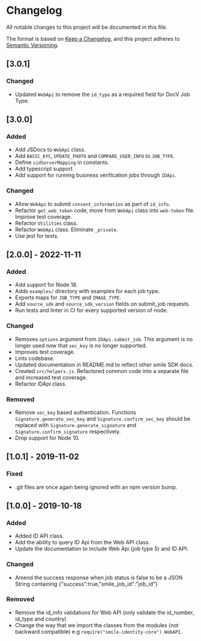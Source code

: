 # Changelog

All notable changes to this project will be documented in this file.

The format is based on [Keep a Changelog](https://keepachangelog.com/en/1.0.0/),
and this project adheres to
[Semantic Versioning](https://semver.org/spec/v2.0.0.html).

## [3.0.1]

### Changed

- Updated `WebApi` to remove the `id_type` as a required field for DocV Job Type.

## [3.0.0]

### Added

- Add JSDocs to `WebApi` class.
- Add `BASIC_KYC`, `UPDATE_PHOTO` and `COMPARE_USER_INFO` to `JOB_TYPE`.
- Define `sidServerMapping` in constants.
- Add typescript support
- Add support for running business verification jobs through `IDApi`.

### Changed

- Allow `WebApi` to submit `consent_information` as part of `id_info`.
- Refactor `get_web_token` code, move from `WebApi` class into `web-token` file.
  Improve test coverage.
- Refactor `Utilities` class.
- Refactor `WebApi` class. Eliminate `_private`.
- Use jest for tests.

## [2.0.0] - 2022-11-11

### Added

- Add support for Node 18.
- Adds `examples/` directory with examples for each job type.
- Exports maps for `JOB_TYPE` and `IMAGE_TYPE`.
- Add `source_sdk` and `source_sdk_version` fields on submit_job requests.
- Run tests and linter in CI for every supported version of node.

### Changed

- Removes `options` argument from `IDApi.submit_job`. This argument is no longer
  used now that `sec_key` is no longer supported.
- Improves test coverage.
- Lints codebase.
- Updated documentation in README.md to reflect other smile SDK docs.
- Created `src/helpers.js`. Refactored common code into a separate file and
  increased test coverage.
- Refactor IDApi class.

### Removed

- Remove `sec_key` based authentication. Functions `Signature.generate_sec_key`
  and `Signature.confirm_sec_key` should be replaced with
  `Signature.generate_signature` and `Signature.confirm_signature` respectively.
- Drop support for Node 10.

## [1.0.1] - 2019-11-02

### Fixed

- .git files are once again being ignored with an npm version bump.

## [1.0.0] - 2019-10-18

### Added

- Added ID API class.
- Add the ability to query ID Api from the Web API class.
- Update the documentation to include Web Api (job type 5) and ID API.

### Changed

- Amend the success response when job status is false to be a JSON String
  containing {"success":true,"smile_job_id":"job_id"}

### Removed

- Remove the id_info validations for Web API (only validate the id_number,
  id_type and country)
- Change the way that we import the classes from the modules (not backward
  compatible) e.g `require("smile-identity-core").WebAPI`.
